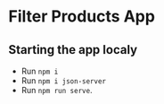 # Filter Products App

## Starting the app localy
- Run `npm i`
- Run `npm i json-server`
- Run `npm run serve`.